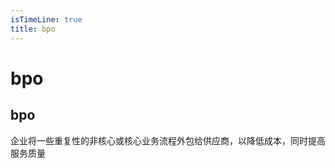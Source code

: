 ```yaml
---
isTimeLine: true
title: bpo
---
```

# bpo

## bpo

企业将一些重复性的非核心或核心业务流程外包给供应商，以降低成本，同时提高服务质量












